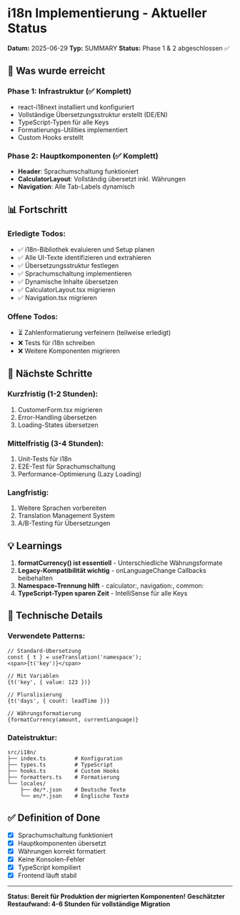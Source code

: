 # i18n Implementierung - Aktueller Status

**Datum:** 2025-06-29
**Typ:** SUMMARY
**Status:** Phase 1 & 2 abgeschlossen ✅

## 🎯 Was wurde erreicht

### Phase 1: Infrastruktur (✅ Komplett)
- react-i18next installiert und konfiguriert
- Vollständige Übersetzungsstruktur erstellt (DE/EN)
- TypeScript-Typen für alle Keys
- Formatierungs-Utilities implementiert
- Custom Hooks erstellt

### Phase 2: Hauptkomponenten (✅ Komplett)
- **Header**: Sprachumschaltung funktioniert
- **CalculatorLayout**: Vollständig übersetzt inkl. Währungen
- **Navigation**: Alle Tab-Labels dynamisch

## 📊 Fortschritt

### Erledigte Todos:
- ✅ i18n-Bibliothek evaluieren und Setup planen
- ✅ Alle UI-Texte identifizieren und extrahieren
- ✅ Übersetzungsstruktur festlegen
- ✅ Sprachumschaltung implementieren
- ✅ Dynamische Inhalte übersetzen
- ✅ CalculatorLayout.tsx migrieren
- ✅ Navigation.tsx migrieren

### Offene Todos:
- ⏳ Zahlenformatierung verfeinern (teilweise erledigt)
- ❌ Tests für i18n schreiben
- ❌ Weitere Komponenten migrieren

## 🚀 Nächste Schritte

### Kurzfristig (1-2 Stunden):
1. CustomerForm.tsx migrieren
2. Error-Handling übersetzen
3. Loading-States übersetzen

### Mittelfristig (3-4 Stunden):
1. Unit-Tests für i18n
2. E2E-Test für Sprachumschaltung
3. Performance-Optimierung (Lazy Loading)

### Langfristig:
1. Weitere Sprachen vorbereiten
2. Translation Management System
3. A/B-Testing für Übersetzungen

## 💡 Learnings

1. **formatCurrency() ist essentiell** - Unterschiedliche Währungsformate
2. **Legacy-Kompatibilität wichtig** - onLanguageChange Callbacks beibehalten
3. **Namespace-Trennung hilft** - calculator:, navigation:, common:
4. **TypeScript-Typen sparen Zeit** - IntelliSense für alle Keys

## 🔧 Technische Details

### Verwendete Patterns:
```tsx
// Standard-Übersetzung
const { t } = useTranslation('namespace');
<span>{t('key')}</span>

// Mit Variablen
{t('key', { value: 123 })}

// Pluralisierung
{t('days', { count: leadTime })}

// Währungsformatierung
{formatCurrency(amount, currentLanguage)}
```

### Dateistruktur:
```
src/i18n/
├── index.ts         # Konfiguration
├── types.ts         # TypeScript
├── hooks.ts         # Custom Hooks
├── formatters.ts    # Formatierung
└── locales/
    ├── de/*.json    # Deutsche Texte
    └── en/*.json    # Englische Texte
```

## ✅ Definition of Done

- [x] Sprachumschaltung funktioniert
- [x] Hauptkomponenten übersetzt
- [x] Währungen korrekt formatiert
- [x] Keine Konsolen-Fehler
- [x] TypeScript kompiliert
- [x] Frontend läuft stabil

---

**Status: Bereit für Produktion der migrierten Komponenten!**
**Geschätzter Restaufwand: 4-6 Stunden für vollständige Migration**